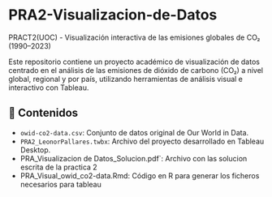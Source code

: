 # PRA2-Visualizacion-de-Datos
PRACT2(UOC) - Visualización interactiva de las emisiones globales de CO₂ (1990–2023)

Este repositorio contiene un proyecto académico de visualización de datos centrado en el análisis de las emisiones de dióxido de carbono (CO₂) a nivel global, regional y por país, utilizando herramientas de análisis visual e interactivo con Tableau.

## 📁 Contenidos
- `owid-co2-data.csv`: Conjunto de datos original de Our World in Data.
- `PRA2_LeonorPallares.twbx`: Archivo del proyecto desarrollado en Tableau Desktop.
-  PRA_Visualizacion de Datos_Solucion.pdf`: Archivo con las solucion escrita de la practica 2
-  PRA_Visual_owid_co2-data.Rmd: Código en R para generar los ficheros necesarios para tableau


